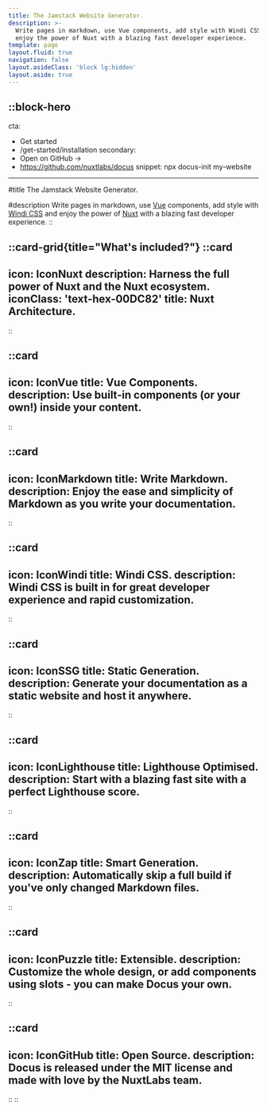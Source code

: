 ```yaml
---
title: The Jamstack Website Generator.
description: >-
  Write pages in markdown, use Vue components, add style with Windi CSS and
  enjoy the power of Nuxt with a blazing fast developer experience.
template: page
layout.fluid: true
navigation: false
layout.asideClass: 'block lg:hidden'
layout.aside: true
---
```


::block-hero
---
cta:
  - Get started
  - /get-started/installation
secondary:
  - Open on GitHub →
  - https://github.com/nuxtlabs/docus
snippet: npx docus-init my-website
---
#title
The Jamstack Website Generator.

#description
Write pages in markdown, use [Vue](https://vuejs.org) components, add style with [Windi CSS](https://windicss.org/) and enjoy the power of [Nuxt](https://nuxtjs.org) with a blazing fast developer experience.
::

::card-grid{title="What's included?"}
  ::card
  ---
  icon: IconNuxt
  description: Harness the full power of Nuxt and the Nuxt ecosystem.
  iconClass: 'text-hex-00DC82' 
  title: Nuxt Architecture.
  ---
  ::

  ::card
  ---
  icon: IconVue
  title: Vue Components.
  description: Use built-in components (or your own!) inside your content.
  ---
  ::

  ::card
  ---
  icon: IconMarkdown
  title: Write Markdown.
  description: Enjoy the ease and simplicity of Markdown as you write your documentation.
  ---
  ::

  ::card
  ---
  icon: IconWindi
  title: Windi CSS.
  description: Windi CSS is built in for great developer experience and rapid customization.
  ---
  ::

  ::card
  ---
  icon: IconSSG
  title: Static Generation.
  description: Generate your documentation as a static website and host it anywhere.
  ---
  ::

  ::card
  ---
  icon: IconLighthouse
  title: Lighthouse Optimised.
  description: Start with a blazing fast site with a perfect Lighthouse score.
  ---
  ::

  ::card
  ---
  icon: IconZap
  title: Smart Generation.
  description: Automatically skip a full build if you've only changed Markdown files.
  ---
  ::

  ::card
  ---
  icon: IconPuzzle
  title: Extensible.
  description: Customize the whole design, or add components using slots - you can make Docus your own.
  ---
  ::

  ::card
  ---
  icon: IconGitHub
  title: Open Source.
  description: Docus is released under the MIT license and made with love by the NuxtLabs team.
  ---
  ::
::
